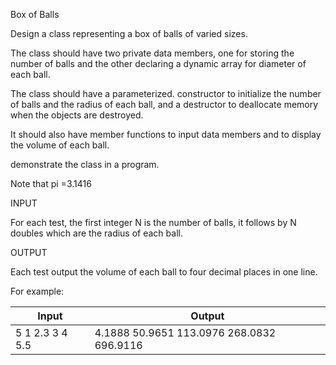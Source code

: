 Box of Balls

Design a class representing a box of balls of varied sizes.

The class should have two private data members, one for storing the number of balls and the other declaring a dynamic array for diameter of each ball.

The class should have a parameterized. constructor to initialize the number of balls and the radius of each ball, and a destructor to deallocate memory when the objects are destroyed.

It should also have member functions to input data members and to display the volume of each ball.

demonstrate the class in a program.

Note that pi =3.1416

INPUT

For each test, the first integer N is the number of balls, it follows by N doubles which are the radius of each ball.

OUTPUT

Each test output the volume of each ball to four decimal places in one line.

For example:

| Input           | Output                                    |
| --------------- | ----------------------------------------- |
| 5 1 2.3 3 4 5.5 | 4.1888 50.9651 113.0976 268.0832 696.9116 |
